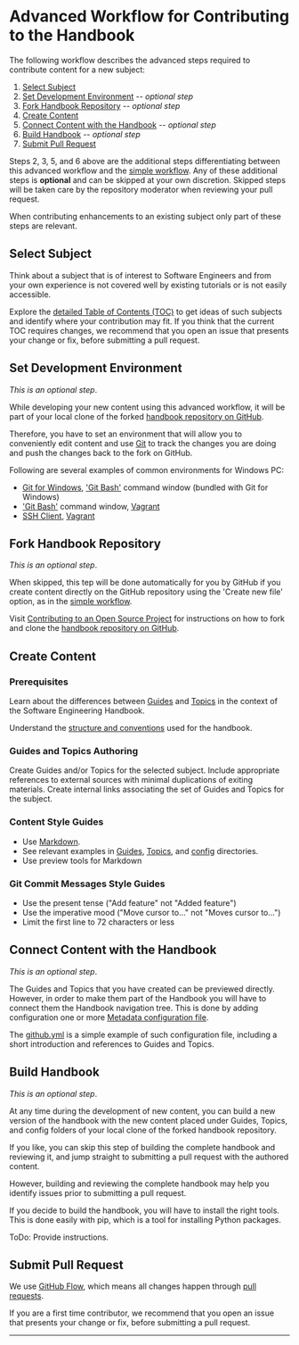 # Advanced Workflow for Contributing to the Handbook

The following workflow describes the advanced steps required to contribute content for a new 
subject: 

1. [Select Subject](#select-subject)
2. [Set Development Environment](#set-development-environment) -- *optional step*
3. [Fork Handbook Repository](#fork-handbook-repository) -- *optional step*
4. [Create Content](#create-content)
5. [Connect Content with the Handbook](#connect-content-with-the-handbook) -- *optional step*
6. [Build Handbook](#build-handbook) -- *optional step*
7. [Submit Pull Request](#submit-pull-request)

Steps 2, 3, 5, and 6 above are the additional steps differentiating between this advanced workflow
and the [simple workflow](simple_flow.md). Any of these additional steps is **optional** and can be 
skipped at your own discretion. Skipped steps will be taken care by the repository moderator when 
reviewing your pull request.

When contributing enhancements to an existing subject only part of these steps are relevant.

## Select Subject

Think about a subject that is of interest to Software Engineers and from your own experience is not
covered well by existing tutorials or is not easily accessible.

Explore the [detailed Table of Contents (TOC)](toc.md) to get ideas of such subjects and identify 
where your contribution may fit. If you think that the current TOC requires changes, we recommend 
that you open an issue that presents your change or fix, before submitting a pull request.

## Set Development Environment

*This is an optional step*.

While developing your new content using this advanced workflow, it will be part of your local clone 
of the forked [handbook repository on GitHub][1].

Therefore, you have to set an environment that will allow you to conveniently edit content and 
use [Git][2] to track the changes you are doing and push the changes back to the fork on GitHub.

Following are several examples of common environments for Windows PC:

- [Git for Windows][3], ['Git Bash'][4] command window (bundled with Git for Windows)
- ['Git Bash'][4] command window, [Vagrant][5]
- [SSH Client][6], [Vagrant][5]

## Fork Handbook Repository

*This is an optional step*.
 
When skipped, this tep will be done automatically for you by GitHub if you create content directly 
on the GitHub repository using the 'Create new file' option, as in the 
[simple workflow](simple_flow.md).

Visit [Contributing to an Open Source Project][7] for instructions on how to fork and clone the 
[handbook repository on GitHub][1].

## Create Content

### Prerequisites

Learn about the differences between [Guides](Guides) and [Topics](Topics) in the context of the 
Software Engineering Handbook.

Understand the [structure and conventions](README.md) used for the handbook.

### Guides and Topics Authoring

Create Guides and/or Topics for the selected subject. Include appropriate references to external 
sources with minimal duplications of exiting materials. Create internal links associating the 
set of Guides and Topics for the subject. 

### Content Style Guides

* Use [Markdown][8].
* See relevant examples in [Guides](Guides), [Topics](Topics), and 
  [config](config) directories.
* Use preview tools for Markdown

### Git Commit Messages Style Guides

* Use the present tense ("Add feature" not "Added feature")
* Use the imperative mood ("Move cursor to..." not "Moves cursor to...")
* Limit the first line to 72 characters or less

## Connect Content with the Handbook

*This is an optional step*.

The Guides and Topics that you have created can be previewed directly. However, in order to make
them part of the Handbook you will have to connect them the Handbook navigation tree. This is done
by adding configuration one or more [Metadata configuration file](config/metadata).

The [github.yml](config/metadata/github.yml) is a simple example of such configuration file, 
including a short introduction and references to Guides and Topics.

## Build Handbook

*This is an optional step*.

At any time during the development of new content, you can build a new version of the handbook with
the new content placed under Guides, Topics, and config folders of your local clone of the forked 
handbook repository.

If you like, you can skip this step of building the complete handbook and reviewing it, and jump 
straight to submitting a pull request with the authored content. 

However, building and reviewing the complete handbook may help you identify issues prior to 
submitting a pull request.

If you decide to build the handbook, you will have to install the right tools. This is done easily
with pip, which is a tool for installing Python packages.

ToDo: Provide instructions.

## Submit Pull Request

We use [GitHub Flow][9], which means all changes happen through [pull requests][7].

If you are a first time contributor, we recommend that you open an issue that presents your 
change or fix, before submitting a pull request.

---

[1]: https://github.com/uribench/software-engineering-handbook
[2]: http://software-engineering-handbook.com/Guides/Git/Git%20Overview
[3]: /Guides/Git/Git%20Installation
[4]: http://software-engineering-handbook.com/Topics/Git%20Bash/
[5]: http://software-engineering-handbook.com/Guides/Vagrant/Vagrant%20Overview
[6]: /Guides/SSH/Recommended%20SSH%20Clients
[7]: http://software-engineering-handbook.com/Guides/Git/Contributing%20to%20an%20Open%20Source%20Project
[8]: https://daringfireball.net/projects/markdown
[9]: https://guides.github.com/introduction/flow/index.html
